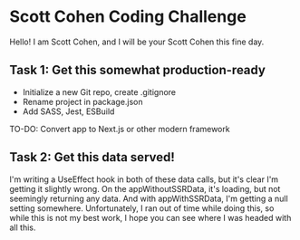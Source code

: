 # Scott Cohen Coding Challenge

Hello! I am Scott Cohen, and I will be your Scott Cohen this fine day.

## Task 1: Get this somewhat production-ready

- Initialize a new Git repo, create .gitignore
- Rename project in package.json
- Add SASS, Jest, ESBuild

TO-DO: Convert app to Next.js or other modern framework

## Task 2: Get this data served!

I'm writing a UseEffect hook in both of these data calls, but it's clear I'm getting it slightly wrong. On the appWithoutSSRData, it's loading, but not seemingly returning any data. And with appWithSSRData, I'm getting a null setting somewhere. Unfortunately, I ran out of time while doing this, so while this is not my best work, I hope you can see where I was headed with all this.